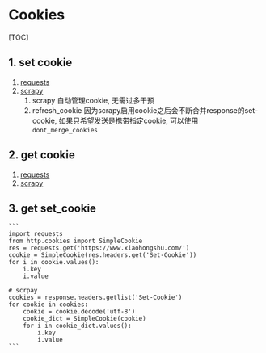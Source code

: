 # Cookies
[TOC]

## 1. set cookie
1. [requests](./requests.md##1)
2. [scrapy](./Scrapy/request-and-response.md##1)
   1. scrapy 自动管理cookie, 无需过多干预
   2. refresh_cookie    因为scrapy启用cookie之后会不断合并response的set-cookie, 如果只希望发送是携带指定cookie, 可以使用`dont_merge_cookies`


## 2. get cookie
1. [requests](./requests.md##1)
2. [scrapy](./Scrapy/request-and-response.md##1)

## 3. get set_cookie
    ```
    import requests
    from http.cookies import SimpleCookie
    res = requests.get('https://www.xiaohongshu.com/')
    cookie = SimpleCookie(res.headers.get('Set-Cookie'))
    for i in cookie.values():
        i.key
        i.value
    
    # scrpay
    cookies = response.headers.getlist('Set-Cookie')
    for cookie in cookies:
        cookie = cookie.decode('utf-8')
        cookie_dict = SimpleCookie(cookie)
        for i in cookie_dict.values():
            i.key
            i.value
    ```